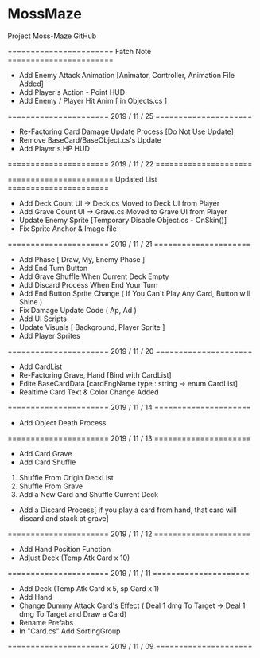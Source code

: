 # MossMaze
Project Moss-Maze GitHub

======================= Fatch Note =======================

- Add Enemy Attack Animation [Animator, Controller, Animation File Added]
- Add Player's Action - Point HUD
- Add Enemy / Player Hit Anim [ in Objects.cs ]

====================== 2019 / 11 / 25 =====================

- Re-Factoring Card Damage Update Process [Do Not Use Update]
- Remove BaseCard/BaseObject.cs's Update
- Add Player's HP HUD

====================== 2019 / 11 / 22 =====================

======================= Updated List ======================

- Add Deck Count UI -> Deck.cs Moved to Deck UI from Player
- Add Grave Count UI -> Grave.cs Moved to Grave UI from Player
- Update Enemy Sprite [Temporary Disable Object.cs - OnSkin()]
- Fix Sprite Anchor & Image file

====================== 2019 / 11 / 21 =====================

- Add Phase [ Draw, My, Enemy Phase ]
- Add End Turn Button
- Add Grave Shuffle When Current Deck Empty
- Add Discard Process When End Your Turn
- Add End Button Sprite Change ( If You Can't Play Any Card, Button will Shine )
- Fix Damage Update Code ( Ap, Ad )
- Add UI Scripts
- Update Visuals [ Background, Player Sprite ]
- Add Player Sprites

====================== 2019 / 11 / 20 =====================

- Add CardList
- Re-Factoring Grave, Hand [Bind with CardList]
- Edite BaseCardData [cardEngName type : string -> enum CardList]
- Realtime Card Text & Color Change Added

====================== 2019 / 11 / 14 =====================

- Add Object Death Process

====================== 2019 / 11 / 13 =====================

- Add Card Grave
- Add Card Shuffle
1. Shuffle From Origin DeckList
2. Shuffle From Grave
3. Add a New Card and Shuffle Current Deck
- Add a Discard Process[ if you play a card from hand, that card will discard and stack at grave] 

====================== 2019 / 11 / 12 =====================

- Add Hand Position Function
- Adjust Deck (Temp Atk Card x 10)

====================== 2019 / 11 / 11 =====================

- Add Deck (Temp Atk Card x 5, sp Card x 1)
- Add Hand 
- Change Dummy Attack Card's Effect
( Deal 1 dmg To Target -> Deal 1 dmg To Target and Draw a Card)
- Rename Prefabs
- In "Card.cs" Add SortingGroup

====================== 2019 / 11 / 09 =====================


